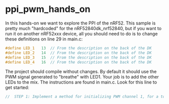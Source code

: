 # ppi_pwm_hands_on

In this hands-on we want to explore the PPI of the nRF52. This sample is pretty much "hardcoded" for the nRF52840dk_nrf52840, but if you want to run it on another nRF52xxx device, all you should need to do is to change these definitions on line 29 in main.c:

```C
#define LED_1   13  // From the description on the back of the DK
#define LED_2   14  // From the description on the back of the DK
#define LED_3   15  // From the description on the back of the DK
#define LED_4   16  // From the description on the back of the DK
```

The project should compile without changes. By default it should use the PWM signal generated to "breathe" with LED1. Your job is to add the other LEDs to the mix.
The instructions are found in main.c. Look for this line to get started:

```C
//  STEP 1: Implement a method for initializing PWM channel 1, for a total of 2 individual PWM channels
```
